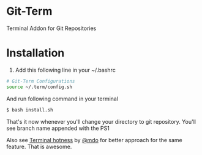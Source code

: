 # Git-Term
Terminal Addon for Git Repositories

# Installation

1. Add this following line in your ~/.bashrc
```bash
# Git-Term Configurations
source ~/.term/config.sh
```
And run following command in your terminal
```bash
$ bash install.sh
```

That's it now whenever you'll change your directory to git repository. You'll see branch name appended with the PS1

Also see [Terminal hotness](http://markdotto.com/2012/10/18/terminal-hotness/) by [@mdo](https://github.com/mdo)
for better approach for the same feature. That is awesome.
